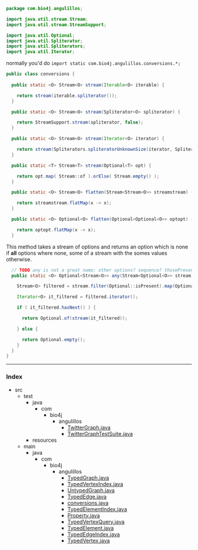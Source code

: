 
```java
package com.bio4j.angulillos;

import java.util.stream.Stream;
import java.util.stream.StreamSupport;

import java.util.Optional;
import java.util.Spliterator;
import java.util.Spliterators;
import java.util.Iterator;
```


normally you'd do `import static com.bio4j.angulillos.conversions.*;`


```java
public class conversions {
  
  public static <O> Stream<O> stream(Iterable<O> iterable) {

    return stream(iterable.spliterator());
  }

  public static <O> Stream<O> stream(Spliterator<O> spliterator) {

    return StreamSupport.stream(spliterator, false);
  }

  public static <O> Stream<O> stream(Iterator<O> iterator) {

    return stream(Spliterators.spliteratorUnknownSize(iterator, Spliterator.ORDERED));
  }

  public static <T> Stream<T> stream(Optional<T> opt) {

    return opt.map( Stream::of ).orElse( Stream.empty() );
  }

  public static <O> Stream<O> flatten(Stream<Stream<O>> streamstream) {

    return streamstream.flatMap(x -> x);
  }

  public static <O> Optional<O> flatten(Optional<Optional<O>> optopt) {

    return optopt.flatMap(x -> x);
  }
```


  This method takes a stream of options and returns an option which is none if **all** options where none, some of a stream with the somes values otherwise.


```java
  // TODO any is not a great name; other options? sequence? thosePresent? somes?
  public static <O> Optional<Stream<O>> any(Stream<Optional<O>> stream) {

    Stream<O> filtered = stream.filter(Optional::isPresent).map(Optional::get);

    Iterator<O> it_filtered = filtered.iterator();

    if ( it_filtered.hasNext() ) {

      return Optional.of(stream(it_filtered));

    } else {

      return Optional.empty();
    }
  }
}

```


------

### Index

+ src
  + test
    + java
      + com
        + bio4j
          + angulillos
            + [TwitterGraph.java][test/java/com/bio4j/angulillos/TwitterGraph.java]
            + [TwitterGraphTestSuite.java][test/java/com/bio4j/angulillos/TwitterGraphTestSuite.java]
    + resources
  + main
    + java
      + com
        + bio4j
          + angulillos
            + [TypedGraph.java][main/java/com/bio4j/angulillos/TypedGraph.java]
            + [TypedVertexIndex.java][main/java/com/bio4j/angulillos/TypedVertexIndex.java]
            + [UntypedGraph.java][main/java/com/bio4j/angulillos/UntypedGraph.java]
            + [TypedEdge.java][main/java/com/bio4j/angulillos/TypedEdge.java]
            + [conversions.java][main/java/com/bio4j/angulillos/conversions.java]
            + [TypedElementIndex.java][main/java/com/bio4j/angulillos/TypedElementIndex.java]
            + [Property.java][main/java/com/bio4j/angulillos/Property.java]
            + [TypedVertexQuery.java][main/java/com/bio4j/angulillos/TypedVertexQuery.java]
            + [TypedElement.java][main/java/com/bio4j/angulillos/TypedElement.java]
            + [TypedEdgeIndex.java][main/java/com/bio4j/angulillos/TypedEdgeIndex.java]
            + [TypedVertex.java][main/java/com/bio4j/angulillos/TypedVertex.java]

[test/java/com/bio4j/angulillos/TwitterGraph.java]: ../../../../../test/java/com/bio4j/angulillos/TwitterGraph.java.md
[test/java/com/bio4j/angulillos/TwitterGraphTestSuite.java]: ../../../../../test/java/com/bio4j/angulillos/TwitterGraphTestSuite.java.md
[main/java/com/bio4j/angulillos/TypedGraph.java]: TypedGraph.java.md
[main/java/com/bio4j/angulillos/TypedVertexIndex.java]: TypedVertexIndex.java.md
[main/java/com/bio4j/angulillos/UntypedGraph.java]: UntypedGraph.java.md
[main/java/com/bio4j/angulillos/TypedEdge.java]: TypedEdge.java.md
[main/java/com/bio4j/angulillos/conversions.java]: conversions.java.md
[main/java/com/bio4j/angulillos/TypedElementIndex.java]: TypedElementIndex.java.md
[main/java/com/bio4j/angulillos/Property.java]: Property.java.md
[main/java/com/bio4j/angulillos/TypedVertexQuery.java]: TypedVertexQuery.java.md
[main/java/com/bio4j/angulillos/TypedElement.java]: TypedElement.java.md
[main/java/com/bio4j/angulillos/TypedEdgeIndex.java]: TypedEdgeIndex.java.md
[main/java/com/bio4j/angulillos/TypedVertex.java]: TypedVertex.java.md
